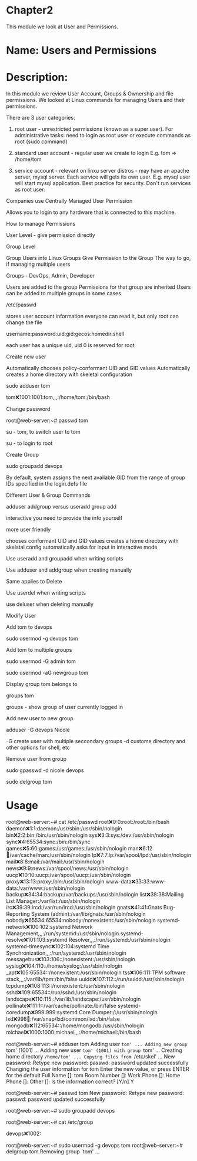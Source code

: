 # Chapter2
This module we look at User and Permissions.

# Name: Users and Permissions


# Description: 

  In this module we review User Account, Groups & Ownership and file permissions. We looked at Linux commands for managing Users and their permissions.

  There are 3 user categories:

  1. root user - unrestricted permissions (known as a super user). For administrative tasks: need to login as root user or execute commands as root (sudo command)

  2. standard user account -  regular user we create to login E.g. tom => /home/tom

  3. service account - relevant on linxu server distros - may have an apache server, mysql server. Each service will gets its own user. E.g. mysql user will start mysql application. Best practice for security. Don't run services as root user.

  Companies use Centrally Managed User Permission

  Allows you to login to any hardware that is connected to this machine.

  How to manage Permissions

  User Level - give permission directly

  Group Level 

  Group Users into Linux Groups
  Give Permission to the Group
  The way to go, if managing multiple users

  Groups - DevOps, Admin, Developer

  Users are added to the group
  Permissions for that group are inherited
  Users can be added to multiple groups in some cases

  /etc/passwd

  stores user account information
  everyone can read it, but only root can change the file

  username:password:uid:gid:gecos:homedir:shell

  each user has a unique uid, uid 0 is reserved for root

 Create new user

 Automatically chooses policy-conformant UID and GID values
 Automatically creates a home directory with skeletal configuration

  sudo adduser tom

  tom:x:1001:1001:tom,,,:/home/tom:/bin/bash
  
  Change password

  root@web-server:~# passwd tom

  su - tom, to switch user to tom

  su - to login to root

  Create Group

  sudo groupadd devops

  By default, system assigns the next available GID from the range of group IDs specified in the login.defs file

 Different User & Group Commands

 adduser addgroup versus useradd group add

 interactive              you need to provide the info yourself

 more user friendly

 chooses conformant UID and GID values
 creates a home directory with skelatal config automatically
 asks for input in interactive mode

 Use useradd and groupadd when writing scripts

 Use adduser and addgroup when creating manually

 Same applies to Delete

 Use userdel when writing scripts

 use deluser when deleting manually

Modify User

Add tom to devops

sudo usermod -g devops tom

Add tom to multiple groups

sudo usermod -G admin tom

sudo usermod -aG newgroup tom

Display group tom belongs to

groups tom

groups - show group of user currently logged in

Add new user to new group

adduser -G devops Nicole

-G create user with multiple seccondary groups
-d custome directory
and other options for shell, etc

Remove user from group

sudo gpasswd -d nicole devops


sudo delgroup tom

# Usage

root@web-server:~# cat /etc/passwd
root:x:0:0:root:/root:/bin/bash
daemon:x:1:1:daemon:/usr/sbin:/usr/sbin/nologin
bin:x:2:2:bin:/bin:/usr/sbin/nologin
sys:x:3:3:sys:/dev:/usr/sbin/nologin
sync:x:4:65534:sync:/bin:/bin/sync
games:x:5:60:games:/usr/games:/usr/sbin/nologin
man:x:6:12:man:/var/cache/man:/usr/sbin/nologin
lp:x:7:7:lp:/var/spool/lpd:/usr/sbin/nologin
mail:x:8:8:mail:/var/mail:/usr/sbin/nologin
news:x:9:9:news:/var/spool/news:/usr/sbin/nologin
uucp:x:10:10:uucp:/var/spool/uucp:/usr/sbin/nologin
proxy:x:13:13:proxy:/bin:/usr/sbin/nologin
www-data:x:33:33:www-data:/var/www:/usr/sbin/nologin
backup:x:34:34:backup:/var/backups:/usr/sbin/nologin
list:x:38:38:Mailing List Manager:/var/list:/usr/sbin/nologin
irc:x:39:39:ircd:/var/run/ircd:/usr/sbin/nologin
gnats:x:41:41:Gnats Bug-Reporting System (admin):/var/lib/gnats:/usr/sbin/nologin
nobody:x:65534:65534:nobody:/nonexistent:/usr/sbin/nologin
systemd-network:x:100:102:systemd Network Management,,,:/run/systemd:/usr/sbin/nologin
systemd-resolve:x:101:103:systemd Resolver,,,:/run/systemd:/usr/sbin/nologin
systemd-timesync:x:102:104:systemd Time Synchronization,,,:/run/systemd:/usr/sbin/nologin
messagebus:x:103:106::/nonexistent:/usr/sbin/nologin
syslog:x:104:110::/home/syslog:/usr/sbin/nologin
_apt:x:105:65534::/nonexistent:/usr/sbin/nologin
tss:x:106:111:TPM software stack,,,:/var/lib/tpm:/bin/false
uuidd:x:107:112::/run/uuidd:/usr/sbin/nologin
tcpdump:x:108:113::/nonexistent:/usr/sbin/nologin
sshd:x:109:65534::/run/sshd:/usr/sbin/nologin
landscape:x:110:115::/var/lib/landscape:/usr/sbin/nologin
pollinate:x:111:1::/var/cache/pollinate:/bin/false
systemd-coredump:x:999:999:systemd Core Dumper:/:/usr/sbin/nologin
lxd:x:998:100::/var/snap/lxd/common/lxd:/bin/false
mongodb:x:112:65534::/home/mongodb:/usr/sbin/nologin
michael:x:1000:1000:michael,,,:/home/michael:/bin/bash

root@web-server:~# adduser tom
Adding user `tom' ...
Adding new group `tom' (1001) ...
Adding new user `tom' (1001) with group `tom' ...
Creating home directory `/home/tom' ...
Copying files from `/etc/skel' ...
New password: 
Retype new password: 
passwd: password updated successfully
Changing the user information for tom
Enter the new value, or press ENTER for the default
	Full Name []: tom
	Room Number []: 
	Work Phone []: 
	Home Phone []: 
	Other []: 
Is the information correct? [Y/n] Y

root@web-server:~# passwd tom
New password: 
Retype new password: 
passwd: password updated successfully

root@web-server:~# sudo groupadd devops

root@web-server:~# cat /etc/group

devops:x:1002:


root@web-server:~# sudo usermod -g devops tom
root@web-server:~# delgroup tom
Removing group `tom' ...